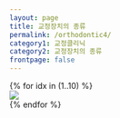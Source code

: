 ```yaml
---
layout: page
title: 교정장치의 종류
permalink: /orthodontic4/
category1: 교정클리닉
category2: 교정장치의 종류
frontpage: false
---
```

<div class="row d-flex justify-content-center">
{% for idx in (1..10) %}
  <div class="col-12 clinics">
  <img src="http://www.sorthodontic.com/image/m3_s3_img{{ idx }}.gif">
  </div>
{% endfor %}
</div>
